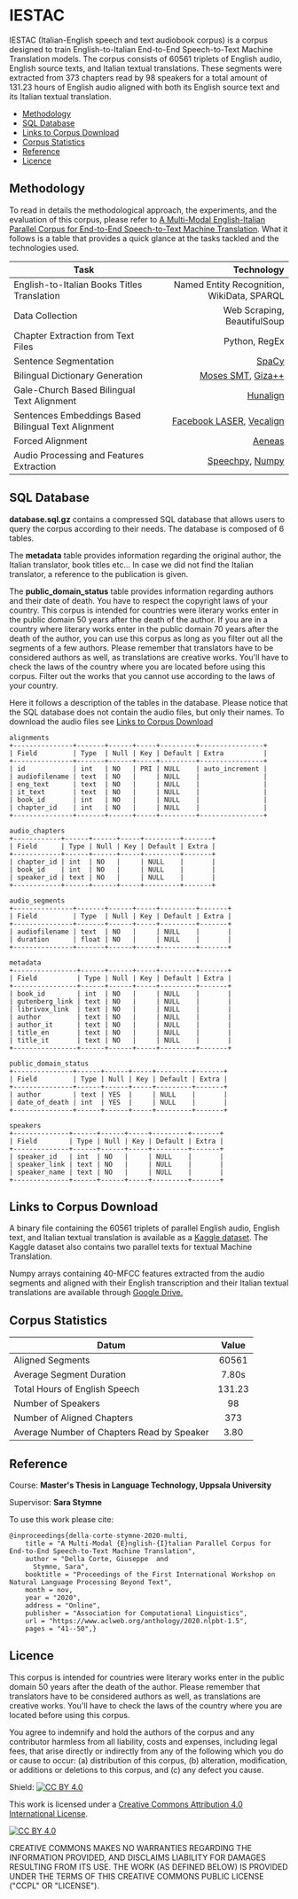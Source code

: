 # IESTAC

IESTAC (Italian-English speech and text audiobook corpus) is a corpus designed to train English-to-Italian End-to-End Speech-to-Text Machine Translation models. The corpus consists of 60561 triplets of English audio, English source texts, and Italian textual translations. These segments were extracted from 373 chapters read by 98 speakers for a total amount of 131.23 hours of English audio aligned with both its English source text and its Italian textual translation.

  * [Methodology](#methodology)
  * [SQL Database](#sql-database)
  * [Links to Corpus Download](#links-to-corpus-download)
  * [Corpus Statistics](#corpus-statistics)
  * [Reference](#reference)
  * [Licence](#licence)

## Methodology
To read in details the methodological approach, the experiments, and the evaluation of this corpus, please refer to <a href="https://www.aclweb.org/anthology/2020.nlpbt-1.5/">A Multi-Modal English-Italian Parallel Corpus for End-to-End Speech-to-Text Machine Translation</a>. What it follows is a table that provides a quick glance at the tasks tackled and the technologies used. 

| Task | Technology|
| ------------- | ---: |
| English-to-Italian Books Titles Translation | Named Entity Recognition, WikiData, SPARQL| 
| Data Collection | Web Scraping, BeautifulSoup|
| Chapter Extraction from Text Files| Python, RegEx|
| Sentence Segmentation | <a href="https://spacy.io/">SpaCy</a>|
| Bilingual Dictionary Generation| <a href="www.statmt.org/moses/">Moses SMT</a>, <a href="https://github.com/moses-smt/giza-pp">Giza++</a>|
| Gale-Church Based Bilingual Text Alignment | <a href="https://github.com/danielvarga/hunalignHunalign">Hunalign</a> |
| Sentences Embeddings Based Bilingual Text Alignment | <a href="https://github.com/facebookresearch/LASER">Facebook LASER</a>, <a href="https://github.com/thompsonb/vecalign">Vecalign |
| Forced Alignment | <a href="https://github.com/readbeyond/aeneas">Aeneas</a> |
| Audio Processing and Features Extraction | <a href="https://github.com/astorfi/speechpy">Speechpy</a>, <a href="https://numpy.org/">Numpy</a> |

## SQL Database
**database.sql.gz** contains a compressed SQL database that allows users to query the corpus according to their needs.
The database is composed of 6 tables.

The **metadata** table provides information regarding the original author, the Italian translator, book titles etc...
In case we did not find the Italian translator, a reference to the publication is given. 

The **public_domain_status** table provides information  regarding authors and their date of death. 
You have to respect the copyright laws of your country. This corpus is intended for countries were literary works enter in the public domain 
50 years after the death of the author. If you are in a country where literary works enter in the public domain 70 years after the death of the author, you can use this corpus as long as you filter out all the segments of a few authors. Please remember that translators have to be considered authors as well, as translations are creative works. You'll have to check the laws of the country where you are located before using this corpus. Filter out the works that you cannot use according to the laws of your country.

Here it follows a description of the tables in the database. Please notice that the SQL database does not contain the audio files, but only their names.
To download the audio files see [Links to Corpus Download](#links-to-corpus-download)

```
alignments
+---------------+-------+------+-----+---------+----------------+
| Field         | Type  | Null | Key | Default | Extra          |
+---------------+-------+------+-----+---------+----------------+
| id            | int   | NO   | PRI | NULL    | auto_increment |
| audiofilename | text  | NO   |     | NULL    |                |
| eng_text      | text  | NO   |     | NULL    |                |
| it_text       | text  | NO   |     | NULL    |                |
| book_id       | int   | NO   |     | NULL    |                |
| chapter_id    | int   | NO   |     | NULL    |                |
+---------------+-------+------+-----+---------+----------------+

audio_chapters
+------------+------+------+-----+---------+-------+
| Field      | Type | Null | Key | Default | Extra |
+------------+------+------+-----+---------+-------+
| chapter_id | int  | NO   |     | NULL    |       |
| book_id    | int  | NO   |     | NULL    |       |
| speaker_id | text | NO   |     | NULL    |       |
+------------+------+------+-----+---------+-------+

audio_segments
+---------------+-------+------+-----+---------+-------+
| Field         | Type  | Null | Key | Default | Extra |
+---------------+-------+------+-----+---------+-------+
| audiofilename | text  | NO   |     | NULL    |       |
| duration      | float | NO   |     | NULL    |       |
+---------------+-------+------+-----+---------+-------+

metadata
+----------------+------+------+-----+---------+-------+
| Field          | Type | Null | Key | Default | Extra |
+----------------+------+------+-----+---------+-------+
| book_id        | int  | NO   |     | NULL    |       |
| gutenberg_link | text | NO   |     | NULL    |       |
| librivox_link  | text | NO   |     | NULL    |       |
| author         | text | NO   |     | NULL    |       |
| author_it      | text | NO   |     | NULL    |       |
| title_en       | text | NO   |     | NULL    |       |
| title_it       | text | NO   |     | NULL    |       |
+----------------+------+------+-----+---------+-------+

public_domain_status
+---------------+------+------+-----+---------+-------+
| Field         | Type | Null | Key | Default | Extra |
+---------------+------+------+-----+---------+-------+
| author        | text | YES  |     | NULL    |       |
| date_of_death | int  | YES  |     | NULL    |       |
+---------------+------+------+-----+---------+-------+

speakers
+--------------+------+------+-----+---------+-------+
| Field        | Type | Null | Key | Default | Extra |
+--------------+------+------+-----+---------+-------+
| speaker_id   | int  | NO   |     | NULL    |       |
| speaker_link | text | NO   |     | NULL    |       |
| speaker_name | text | NO   |     | NULL    |       |
+--------------+------+------+-----+---------+-------+
```



## Links to Corpus Download
A binary file containing the 60561 triplets of parallel English audio, English text, and Italian textual translation is available as a <a href="https://www.kaggle.com/giuseppedellacorte/stt-aligned-audiobooks-en-it/">Kaggle dataset</a>. The Kaggle dataset also contains two parallel texts for textual Machine Translation.

Numpy arrays containing 40-MFCC features extracted from the audio segments and aligned with their English transcription and their Italian textual translations are available through <a href="https://drive.google.com/file/d/19bpKRnIGwZU1bbFURSNCbi95xO8-xdk-/view?usp=sharing">Google Drive.</a>

## Corpus Statistics 

| Datum | Value |
| ------------- | :---: |
| Aligned Segments | 60561 |
| Average Segment Duration | 7.80s |
| Total Hours of English Speech | 131.23 |
| Number of Speakers | 98 |
| Number of Aligned Chapters | 373 |
| Average Number of Chapters Read by Speaker | 3.80 |

## Reference

Course: **Master's Thesis in Language Technology, Uppsala University**

Supervisor: **Sara Stymne**

To use this work please cite:

```
@inproceedings{della-corte-stymne-2020-multi,
    title = "A Multi-Modal {E}nglish-{I}talian Parallel Corpus for End-to-End Speech-to-Text Machine Translation",
    author = "Della Corte, Giuseppe  and
      Stymne, Sara",
    booktitle = "Proceedings of the First International Workshop on Natural Language Processing Beyond Text",
    month = nov,
    year = "2020",
    address = "Online",
    publisher = "Association for Computational Linguistics",
    url = "https://www.aclweb.org/anthology/2020.nlpbt-1.5",
    pages = "41--50",}
```
## Licence

This corpus is intended for countries were literary works enter in the public domain 50 years after the death of the author. Please remember that translators have to be considered authors as well, as translations are creative works. You'll have
to check the laws of the country where you are located before using this corpus.

You agree to indemnify and hold the authors of the corpus and any contributor harmless from all liability, costs and expenses,
including legal fees, that arise directly or indirectly from any of
the following which you do or cause to occur: (a) distribution of this
corpus, (b) alteration, modification, or
additions or deletions to this corpus, and (c) any defect you cause.

Shield: [![CC BY 4.0][cc-by-shield]][cc-by]

This work is licensed under a [Creative Commons Attribution 4.0 International
License][cc-by].

[![CC BY 4.0][cc-by-image]][cc-by]

[cc-by]: http://creativecommons.org/licenses/by/4.0/
[cc-by-image]: https://i.creativecommons.org/l/by/4.0/88x31.png
[cc-by-shield]: https://img.shields.io/badge/License-CC%20BY%204.0-lightgrey.svg

CREATIVE COMMONS MAKES NO WARRANTIES REGARDING THE INFORMATION PROVIDED, AND DISCLAIMS LIABILITY FOR DAMAGES RESULTING FROM ITS USE. THE WORK (AS DEFINED BELOW) IS PROVIDED UNDER THE TERMS OF THIS CREATIVE COMMONS PUBLIC LICENSE ("CCPL" OR "LICENSE").
